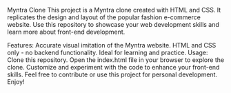 Myntra Clone
This project is a Myntra clone created with HTML and CSS. It replicates the design and layout of the popular fashion e-commerce website. Use this repository to showcase your web development skills and learn more about front-end development.

Features:
Accurate visual imitation of the Myntra website.
HTML and CSS only - no backend functionality.
Ideal for learning and practice.
Usage:
Clone this repository.
Open the index.html file in your browser to explore the clone.
Customize and experiment with the code to enhance your front-end skills.
Feel free to contribute or use this project for personal development. Enjoy!

